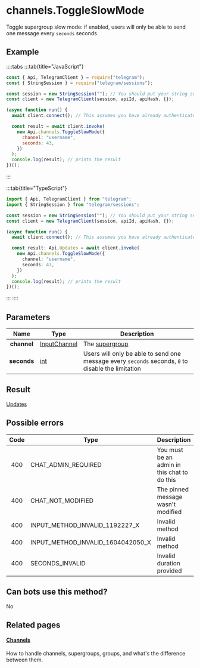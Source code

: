 # channels.ToggleSlowMode

Toggle supergroup slow mode: if enabled, users will only be able to send one message every `seconds` seconds

## Example

::::tabs
:::tab{title="JavaScript"}

```js
const { Api, TelegramClient } = require("telegram");
const { StringSession } = require("telegram/sessions");

const session = new StringSession(""); // You should put your string session here
const client = new TelegramClient(session, apiId, apiHash, {});

(async function run() {
  await client.connect(); // This assumes you have already authenticated with .start()

  const result = await client.invoke(
    new Api.channels.ToggleSlowMode({
      channel: "username",
      seconds: 43,
    })
  );
  console.log(result); // prints the result
})();
```

:::

:::tab{title="TypeScript"}

```ts
import { Api, TelegramClient } from "telegram";
import { StringSession } from "telegram/sessions";

const session = new StringSession(""); // You should put your string session here
const client = new TelegramClient(session, apiId, apiHash, {});

(async function run() {
  await client.connect(); // This assumes you have already authenticated with .start()

  const result: Api.Updates = await client.invoke(
    new Api.channels.ToggleSlowMode({
      channel: "username",
      seconds: 43,
    })
  );
  console.log(result); // prints the result
})();
```

:::
::::

## Parameters

|    Name     | Type                                                        | Description                                                                                        |
| :---------: | ----------------------------------------------------------- | -------------------------------------------------------------------------------------------------- |
| **channel** | [InputChannel](https://core.telegram.org/type/InputChannel) | The [supergroup](https://core.telegram.org/api/channel)                                            |
| **seconds** | [int](https://core.telegram.org/type/int)                   | Users will only be able to send one message every `seconds` seconds, `0` to disable the limitation |

## Result

[Updates](https://core.telegram.org/type/Updates)

## Possible errors

| Code | Type                              | Description                                  |
| :--: | --------------------------------- | -------------------------------------------- |
| 400  | CHAT_ADMIN_REQUIRED               | You must be an admin in this chat to do this |
| 400  | CHAT_NOT_MODIFIED                 | The pinned message wasn't modified           |
| 400  | INPUT_METHOD_INVALID_1192227_X    | Invalid method                               |
| 400  | INPUT_METHOD_INVALID_1604042050_X | Invalid method                               |
| 400  | SECONDS_INVALID                   | Invalid duration provided                    |

## Can bots use this method?

No

## Related pages

#### [Channels](https://core.telegram.org/api/channel)

How to handle channels, supergroups, groups, and what's the difference between them.

